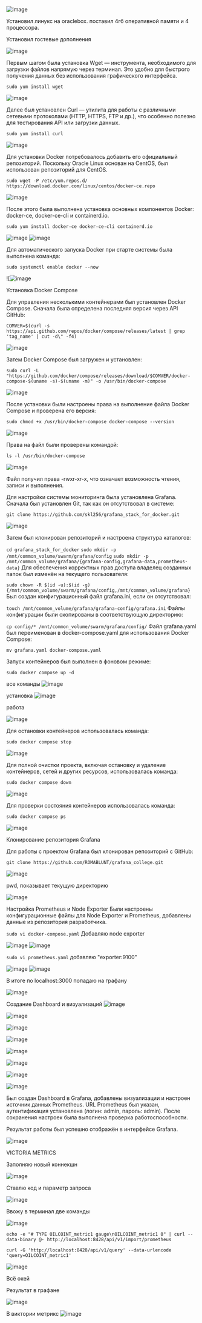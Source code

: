 ![image](https://github.com/user-attachments/assets/24099051-2a7e-4860-8206-58c45d63aee2)


Установил линукс на oraclebox. поставил 4гб оперативной памяти и 4 процессора.

Установил гостевые дополнения

![image](https://github.com/user-attachments/assets/986e6ac4-0075-4f86-a5c5-328a47e05a11)

Первым шагом была установка Wget — инструмента, необходимого для загрузки файлов напрямую через терминал. Это удобно для быстрого получения данных без использования графического интерфейса.

`sudo yum install wget`

![image](https://github.com/user-attachments/assets/eacdf3a0-eb42-42f9-861a-cc57e12aea48)

Далее был установлен Curl — утилита для работы с различными сетевыми протоколами (HTTP, HTTPS, FTP и др.), что особенно полезно для тестирования API или загрузки данных.

`sudo yum install curl`

![image](https://github.com/user-attachments/assets/d353160c-2dd6-47c8-b5aa-3f0d35e819d7)

Для установки Docker потребовалось добавить его официальный репозиторий. Поскольку Oracle Linux основан на CentOS, был использован репозиторий для CentOS.

`sudo wget -P /etc/yum.repos.d/ https://download.docker.com/linux/centos/docker-ce.repo`

![image](https://github.com/user-attachments/assets/a655e55a-e196-4191-bb68-0e56e8ced114)

После этого была выполнена установка основных компонентов Docker: docker-ce, docker-ce-cli и containerd.io.

`sudo yum install docker-ce docker-ce-cli containerd.io`

![image](https://github.com/user-attachments/assets/a5b084eb-89b1-4f3e-9f81-5c40dd0bee5d)
![image](https://github.com/user-attachments/assets/1f8253e3-9d35-4d6c-9d44-d16ae3019d53)

Для автоматического запуска Docker при старте системы была выполнена команда:

`sudo systemctl enable docker --now`

![![image](https://github.com/user-attachments/assets/39762f9a-8450-4429-92e9-13d1a44ddd02)

Установка Docker Compose

Для управления несколькими контейнерами был установлен Docker Compose. Сначала была определена последняя версия через API GitHub:

`COMVER=$(curl -s https://api.github.com/repos/docker/compose/releases/latest | grep 'tag_name' | cut -d\" -f4)`

![image](https://github.com/user-attachments/assets/bd0dc96d-abd6-4b4c-93a7-80cc21e9bcc4)

Затем Docker Compose был загружен и установлен:

`sudo curl -L "https://github.com/docker/compose/releases/download/$COMVER/docker-compose-$(uname -s)-$(uname -m)" -o /usr/bin/docker-compose`

![image](https://github.com/user-attachments/assets/04c1088d-7bc4-4ffc-8935-fe1b09007aa5)

После установки были настроены права на выполнение файла Docker Compose и проверена его версия:

`sudo chmod +x /usr/bin/docker-compose docker-compose --version`

![image](https://github.com/user-attachments/assets/e9110c9f-7a03-44b8-8240-3ce2f6ce19c6)

Права на файл были проверены командой:

`ls -l /usr/bin/docker-compose`

![image](https://github.com/user-attachments/assets/f44de82c-44b2-4212-ae49-d1ec479267c8)

Файл получил права -rwxr-xr-x, что означает возможность чтения, записи и выполнения.

Для настройки системы мониторинга была установлена Grafana. Сначала был установлен Git, так как он отсутствовал в системе:

`git clone https://github.com/skl256/grafana_stack_for_docker.git`

![image](https://github.com/user-attachments/assets/f133af13-e81f-4375-bffb-bb835e853038)

Затем был клонирован репозиторий и настроена структура каталогов:

`cd grafana_stack_for_docker`
`sudo mkdir -p /mnt/common_volume/swarm/grafana/config`
`sudo mkdir -p /mnt/common_volume/grafana/{grafana-config,grafana-data,prometheus-data}`
Для обеспечения корректных прав доступа владелец созданных папок был изменён на текущего пользователя:

`sudo chown -R $(id -u):$(id -g) {/mnt/common_volume/swarm/grafana/config,/mnt/common_volume/grafana}`
Был создан конфигурационный файл grafana.ini, если он отсутствовал:

`touch /mnt/common_volume/grafana/grafana-config/grafana.ini`
Файлы конфигурации были скопированы в соответствующую директорию:

`cp config/* /mnt/common_volume/swarm/grafana/config/`
Файл grafana.yaml был переименован в docker-compose.yaml для использования Docker Compose:

`mv grafana.yaml docker-compose.yaml`

Запуск контейнеров был выполнен в фоновом режиме:

`sudo docker compose up -d`


все команды
![image](https://github.com/user-attachments/assets/c8ec3bb5-9f1d-40fb-b83a-0664159d4461)

установка
![image](https://github.com/user-attachments/assets/c81fe24a-3111-4919-8c01-f730f99b2de6)

работа

![image](https://github.com/user-attachments/assets/85630126-0d5f-4a0d-a93d-3ba8774349ba)

Для остановки контейнеров использовалась команда:

`sudo docker compose stop`

![image](https://github.com/user-attachments/assets/38fc2417-9e2c-42b5-82c1-b945faf2161c)

Для полной очистки проекта, включая остановку и удаление контейнеров, сетей и других ресурсов, использовалась команда:

`sudo docker compose down`

![image](https://github.com/user-attachments/assets/f39435c1-5203-4b69-bdd6-f613118b300e)

Для проверки состояния контейнеров использовалась команда:


`sudo docker compose ps`

![image](https://github.com/user-attachments/assets/7d1c13c0-749a-4ad8-b11a-54e7f8fb7c93)


Клонирование репозитория Grafana

Для работы с проектом Grafana был клонирован репозиторий с GitHub:

`git clone https://github.com/ROMABLUNT/grafana_college.git`

![image](https://github.com/user-attachments/assets/10945b47-9bf3-4901-a412-ae40cc11c031)

pwd, показывает текущую директорию

![image](https://github.com/user-attachments/assets/87cccbea-0113-4fe1-b350-f7b13ec6b382)

Настройка Prometheus и Node Exporter
Были настроены конфигурационные файлы для Node Exporter и Prometheus, добавлены данные из репозитория разработчика.

`sudo vi docker-compose.yaml` Добавляю node exporter

![image](https://github.com/user-attachments/assets/9c680ae2-f77a-48ae-9675-5da2111d23bf)
![image](https://github.com/user-attachments/assets/d5e5e488-1efc-43a6-a448-7ba54f45be5b)

`sudo vi prometheus.yaml` добавляю  "exporter:9100"

![image](https://github.com/user-attachments/assets/bd289172-1ab0-43b7-bbe1-4fcb5e3eafe0)
![image](https://github.com/user-attachments/assets/d3fa7137-b72d-4ce9-bad7-7e4c52af8046)

В итоге по localhost:3000 попадаю на графану

![image](https://github.com/user-attachments/assets/c0b13726-fcf7-4c47-941f-f30ca0a5617b)


Создание Dashboard и визуализаций
![image](https://github.com/user-attachments/assets/4c16da06-2ed3-44db-9bb0-fe7b18c982a1)

![image](https://github.com/user-attachments/assets/6a24d4d4-6546-454a-9796-5d4df3359eed)

![image](https://github.com/user-attachments/assets/ddb8ff8a-2ebd-4e96-b1ed-995a2e18e188)

![image](https://github.com/user-attachments/assets/2bad764f-d863-4687-9518-addf217bd77a)

![image](https://github.com/user-attachments/assets/0c38c8fa-3857-486c-bdb6-dba5017605bb)

![image](https://github.com/user-attachments/assets/210fd384-8789-4160-8b85-d3e8b389f2f1)

![image](https://github.com/user-attachments/assets/7090a661-c282-4788-ada5-28d85461a842)

![image](https://github.com/user-attachments/assets/87d5d79d-63db-49d9-8e05-5841c873fac5)


Был создан Dashboard в Grafana, добавлены визуализации и настроен источник данных Prometheus. URL Prometheus был указан, аутентификация установлена (логин: admin, пароль: admin). После сохранения настроек была выполнена проверка работоспособности.


Результат работы был успешно отображён в интерфейсе Grafana.

![image](https://github.com/user-attachments/assets/75ff6834-3315-4e60-b88f-fea246d442e5)

VICTORIA METRICS

Заполняю новый коннекшн

![image](https://github.com/user-attachments/assets/b4e46c98-1ff4-490f-a31e-3958576f2967)

Ставлю код и параметр запроса 

![image](https://github.com/user-attachments/assets/5c79a32b-2edf-4594-872e-b5a59ba48fcd)

Ввожу в терминал две команды

![image](https://github.com/user-attachments/assets/4b8ccd08-fec0-483b-8aa8-2304663c56a5)

`echo -e "# TYPE OILCOINT_metric1 gauge\nOILCOINT_metric1 0" | curl --data-binary @- http://localhost:8428/api/v1/import/prometheus`  

`curl -G 'http://localhost:8428/api/v1/query' --data-urlencode 'query=OILCOINT_metric1'`

![image](https://github.com/user-attachments/assets/fcbb8d11-41c1-4106-894a-421d5eb46e6c)


Всё окей

Результат в графане

![image](https://github.com/user-attachments/assets/21481a3f-fa64-4d46-ba26-da2359941329)

В виктории метрикс
![image](https://github.com/user-attachments/assets/acb1b950-9e71-4ef8-a934-e622a6f8fd3a)

